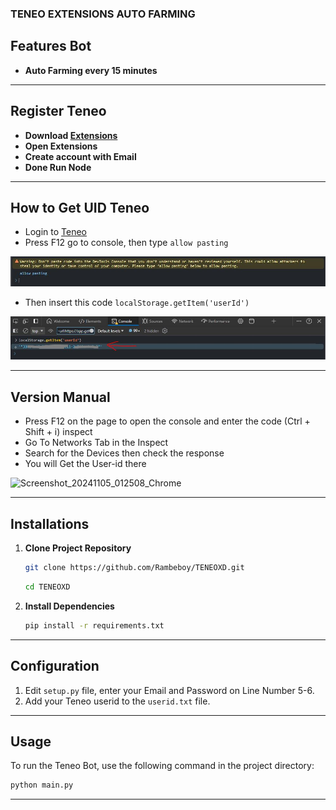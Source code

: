 ### TENEO EXTENSIONS AUTO FARMING

## Features Bot

- **Auto Farming every 15 minutes**

 ---

## Register Teneo

- **Download [Extensions](https://chromewebstore.google.com/detail/teneo-community-node/emcclcoaglgcpoognfiggmhnhgabppkm)**
- **Open Extensions**
- **Create account with Email**
- **Done Run Node**

---

## How to Get UID Teneo

- Login to [Teneo](https://teneo.pro/community-node)
- Press F12 go to console, then type `allow pasting`

![0001](https://github.com/im-hanzou/getgrass_bot/blob/main/pasting.JPG)

- Then insert this code `localStorage.getItem('userId')`

![0001](https://github.com/im-hanzou/getgrass_bot/blob/main/userid.JPG)

---

## Version Manual

- Press F12 on the page to open the console and enter the code (Ctrl + Shift + i) inspect
- Go To Networks Tab in the Inspect
- Search for the Devices then check the response
- You will Get the User-id there

![Screenshot_20241105_012508_Chrome](https://github.com/user-attachments/assets/d5f9fbe9-13e0-43e2-b6fb-cc3e8af62177)

---

## Installations

1. **Clone Project Repository**
   ```bash
   git clone https://github.com/Rambeboy/TENEOXD.git
   ```
   ```bash
   cd TENEOXD
   ```
2. **Install Dependencies**
   ```bash
   pip install -r requirements.txt
   ```
---

## Configuration

1. Edit `setup.py` file, enter your Email and Password on Line Number 5-6.
3. Add your Teneo userid to the `userid.txt` file.

---

## Usage
To run the Teneo Bot, use the following command in the project directory:
```bash
python main.py
```

---
